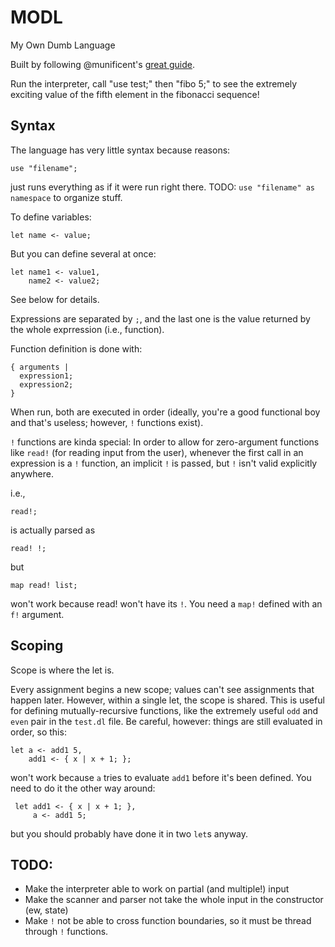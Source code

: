 MODL
====

My Own Dumb Language

Built by following @munificent's [great guide](http://www.craftinginterpreters.com/).

Run the interpreter, call "use test;" then "fibo 5;" to see the extremely exciting value of the fifth element in the fibonacci sequence!

Syntax
------

The language has very little syntax because reasons:

    use "filename";

just runs everything as if it were run right there. TODO: `use "filename" as namespace` to organize stuff.

To define variables:

    let name <- value;

But you can define several at once:

    let name1 <- value1,
        name2 <- value2;

See below for details.

Expressions are separated by `;`, and the last one is the value returned by the whole exprression (i.e., function).

Function definition is done with:

    { arguments |
      expression1;
      expression2;
    }

When run, both are executed in order (ideally, you're a good functional boy and that's useless; however, `!` functions exist).

`!` functions are kinda special: In order to allow for zero-argument functions like `read!` (for reading input from the user), whenever the first call in an expression is a `!` function, an implicit `!` is passed, but `!` isn't valid explicitly anywhere.

i.e.,

    read!;

is actually parsed as

    read! !;

but

    map read! list;

won't work because read! won't have its `!`. You need a `map!` defined with an `f!` argument.

Scoping
-------

Scope is where the let is.

Every assignment begins a new scope; values can't see assignments that happen later. However, within a single let, the scope is shared. This is useful for defining mutually-recursive functions, like the extremely useful `odd` and `even` pair in the `test.dl` file. Be careful, however: things are still evaluated in order, so this:

    let a <- add1 5,
        add1 <- { x | x + 1; };

won't work because `a` tries to evaluate `add1` before it's been defined. You need to do it the other way around:

     let add1 <- { x | x + 1; },
         a <- add1 5;

but you should probably have done it in two `let`s anyway.

TODO:
-----

- Make the interpreter able to work on partial (and multiple!) input
- Make the scanner and parser not take the whole input in the constructor (ew, state)
- Make `!` not be able to cross function boundaries, so it must be thread through `!` functions.
